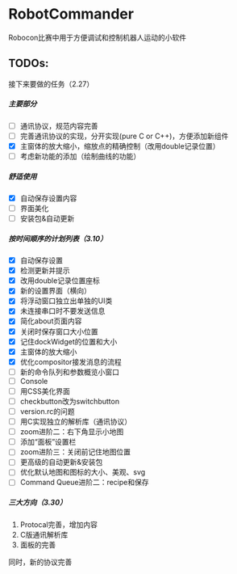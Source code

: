 # RobotCommander

Robocon比赛中用于方便调试和控制机器人运动的小软件

## TODOs:
接下来要做的任务（2.27）

##### 主要部分

- [ ] 通讯协议，规范内容完善
- [ ] 完善通讯协议的实现，分开实现(pure C or C++)，方便添加新组件
- [x] 主窗体的放大缩小，缩放点的精确控制（改用double记录位置）
- [ ] 考虑新功能的添加（绘制曲线的功能）

##### 舒适使用

- [x] 自动保存设置内容
- [ ] 界面美化
- [ ] 安装包&自动更新

##### 按时间顺序的计划列表（3.10）

- [x] 自动保存设置
- [x] 检测更新并提示
- [x] 改用double记录位置座标
- [x] 新的设置界面（横向）
- [x] 将浮动窗口独立出单独的UI类
- [x] 未连接串口时不要发送信息
- [x] 简化about页面内容
- [x] 关闭时保存窗口大小位置
- [x] 记住dockWidget的位置和大小
- [x] 主窗体的放大缩小
- [x] 优化compositor接发消息的流程
- [ ] 新的命令队列和参数概览小窗口
- [ ] Console
- [ ] 用CSS美化界面
- [ ] checkbutton改为switchbutton
- [ ] version.rc的问题
- [ ] 用C实现独立的解析库（通讯协议）
- [ ] zoom进阶二：右下角显示小地图
- [ ] 添加“面板”设置栏
- [ ] zoom进阶三：关闭前记住地图位置
- [ ] 更高级的自动更新&安装包
- [ ] 优化默认地图和图标的大小、美观、svg
- [ ] Command Queue进阶二：recipe和保存

##### 三大方向（3.30）
1. Protocal完善，增加内容
2. C版通讯解析库
3. 面板的完善

同时，新的协议完善
